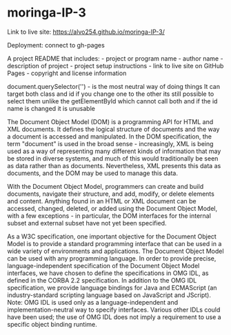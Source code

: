 # moringa-IP-3

Link to live site: https://alvo254.github.io/moringa-IP-3/

Deployment: connect to gh-pages 

A project README that includes: - project or program name - author name - description of project - project setup instructions - link to live site on GitHub Pages - copyright and license information









document.querySelector('') - is the most neutral way of doing things 
It can target both class and id if you change one to the other its still possible to select them unlike the getElementById which cannot call both and if the id name is changed it is unusable 

The Document Object Model (DOM) is a programming API for HTML and XML documents. It defines the logical structure of documents and the way a document is accessed and manipulated. In the DOM specification, the term "document" is used in the broad sense - increasingly, XML is being used as a way of representing many different kinds of information that may be stored in diverse systems, and much of this would traditionally be seen as data rather than as documents. Nevertheless, XML presents this data as documents, and the DOM may be used to manage this data.

With the Document Object Model, programmers can create and build documents, navigate their structure, and add, modify, or delete elements and content. Anything found in an HTML or XML document can be accessed, changed, deleted, or added using the Document Object Model, with a few exceptions - in particular, the DOM interfaces for the internal subset and external subset have not yet been specified.

As a W3C specification, one important objective for the Document Object Model is to provide a standard programming interface that can be used in a wide variety of environments and applications. The Document Object Model can be used with any programming language. In order to provide precise, language-independent specification of the Document Object Model interfaces, we have chosen to define the specifications in OMG IDL, as defined in the CORBA 2.2 specification. In addition to the OMG IDL specification, we provide language bindings for Java and ECMAScript (an industry-standard scripting language based on JavaScript and JScript). Note: OMG IDL is used only as a language-independent and implementation-neutral way to specify interfaces. Various other IDLs could have been used; the use of OMG IDL does not imply a requirement to use a specific object binding runtime.
